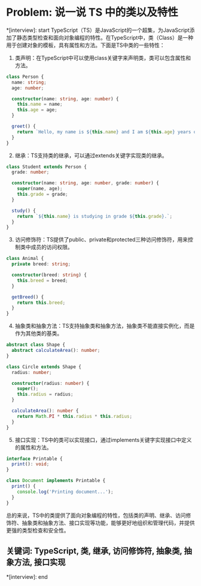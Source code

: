 # Problem: 说一说 TS 中的类以及特性

*[interview]: start
TypeScript（TS）是JavaScript的一个超集，为JavaScript添加了静态类型检查和面向对象编程的特性。在TypeScript中，类（Class）是一种用于创建对象的模板，具有属性和方法。下面是TS中类的一些特性：

1. 类声明：在TypeScript中可以使用class关键字来声明类，类可以包含属性和方法。

```typescript
class Person {
  name: string;
  age: number;

  constructor(name: string, age: number) {
    this.name = name;
    this.age = age;
  }

  greet() {
    return `Hello, my name is ${this.name} and I am ${this.age} years old.`;
  }
}
```

2. 继承：TS支持类的继承，可以通过extends关键字实现类的继承。

```typescript
class Student extends Person {
  grade: number;

  constructor(name: string, age: number, grade: number) {
    super(name, age);
    this.grade = grade;
  }

  study() {
    return `${this.name} is studying in grade ${this.grade}.`;
  }
}
```

3. 访问修饰符：TS提供了public、private和protected三种访问修饰符，用来控制类中成员的访问权限。

```typescript
class Animal {
  private breed: string;

  constructor(breed: string) {
    this.breed = breed;
  }

  getBreed() {
    return this.breed;
  }
}
```

4. 抽象类和抽象方法：TS支持抽象类和抽象方法，抽象类不能直接实例化，而是作为其他类的基类。

```typescript
abstract class Shape {
  abstract calculateArea(): number;
}

class Circle extends Shape {
  radius: number;

  constructor(radius: number) {
    super();
    this.radius = radius;
  }

  calculateArea(): number {
    return Math.PI * this.radius * this.radius;
  }
}
```

5. 接口实现：TS中的类可以实现接口，通过implements关键字实现接口中定义的属性和方法。

```typescript
interface Printable {
  print(): void;
}

class Document implements Printable {
  print() {
    console.log('Printing document...');
  }
}
```

总的来说，TS中的类提供了面向对象编程的特性，包括类的声明、继承、访问修饰符、抽象类和抽象方法、接口实现等功能，能够更好地组织和管理代码，并提供更强的类型检查和安全性。

## 关键词:  TypeScript, 类, 继承, 访问修饰符, 抽象类, 抽象方法, 接口实现
*[interview]: end
